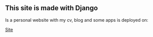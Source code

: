 ## This site is made with Django 

Is a personal website with my cv, blog and some apps is deployed on:

[Site](https://leparrav.pythonanywhere.com)